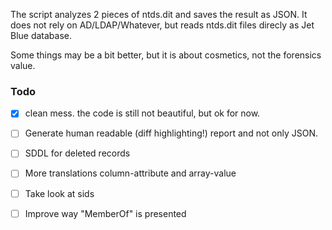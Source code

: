
 The script analyzes 2 pieces of ntds.dit and saves the result as JSON. It does not rely on AD/LDAP/Whatever, but reads ntds.dit files direcly as Jet Blue database.
<p>
Some things may be a bit better, but it is about cosmetics, not the forensics value.

### Todo

- [x] clean mess. the code is still not beautiful, but ok for now.
- [ ] Generate human readable (diff highlighting!) report and not only JSON.
- [ ] SDDL for deleted records
- [ ] More translations column-attribute and array-value
- [ ] Take look at sids
- [ ] Improve way "MemberOf" is presented
 
